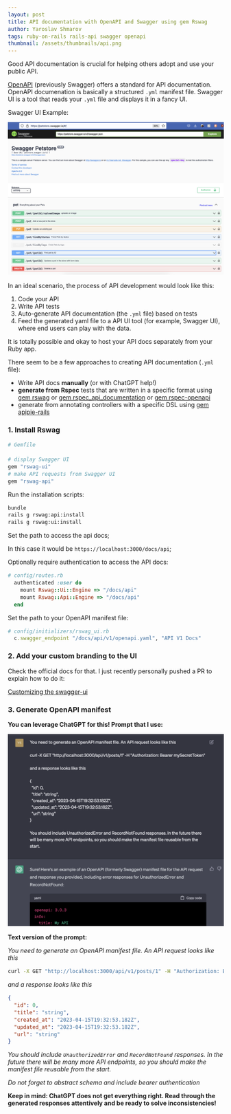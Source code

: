 ```yaml
---
layout: post
title: API documentation with OpenAPI and Swagger using gem Rswag 
author: Yaroslav Shmarov
tags: ruby-on-rails rails-api swagger openapi
thumbnail: /assets/thumbnails/api.png
---
```


Good API documentation is crucial for helping others adopt and use your public API.

[OpenAPI](https://swagger.io/solutions/getting-started-with-oas/) (previously Swagger) offers a standard for API documentation. OpenAPI documenation is basically a structured `.yml` manifest file. Swagger UI is a tool that reads your `.yml` file and displays it in a fancy UI.

Swagger UI Example:

![swagger ui pet store example](/assets/images/swagger-ui.png)

In an ideal scenario, the process of API development would look like this:
1. Code your API
2. Write API tests
3. Auto-generate API documentation (the `.yml` file) based on tests
4. Feed the generated yaml file to a API UI tool (for example, Swagger UI), where end users can play with the data.

It is totally possible and okay to host your API docs separately from your Ruby app.

There seem to be a few approaches to creating API documentation (`.yml` file):
- Write API docs **manually** (or with ChatGPT help!)
- **generate from Rspec** tests that are written in a specific format using [gem rswag](https://github.com/rswag/rswag) or [gem rspec_api_documentation](https://github.com/zipmark/rspec_api_documentation) or [gem rspec-openapi](https://github.com/exoego/rspec-openapi)
- generate from annotating controllers with a specific DSL using [gem apipie-rails](https://github.com/Apipie/apipie-rails)

### 1. Install Rswag

```ruby
# Gemfile

# display Swagger UI
gem "rswag-ui"
# make API requests from Swagger UI
gem "rswag-api"
```

Run the installation scripts:

```sh
bundle
rails g rswag:api:install
rails g rswag:ui:install
```

Set the path to access the api docs;

In this case it would be `https://localhost:3000/docs/api`;

Optionally require authentication to access the API docs:

```ruby
# config/routes.rb
  authenticated :user do
    mount Rswag::Ui::Engine => "/docs/api"
    mount Rswag::Api::Engine => "/docs/api"
  end
```

Set the path to your OpenAPI manifest file:

```ruby
# config/initializers/rswag_ui.rb
  c.swagger_endpoint "/docs/api/v1/openapi.yaml", "API V1 Docs"
```

### 2. Add your custom branding to the UI

Check the official docs for that. I just recently personally pushed a PR to explain how to do it:

[Customizing the swagger-ui](https://github.com/rswag/rswag#customizing-the-swagger-ui)

### 3. Generate OpenAPI manifest

**You can leverage ChatGPT for this! Prompt that I use:**

![chatgpt-openapi-generation](/assets/images/chatgpt-openapi-generation.png)

**Text version of the prompt:**

*You need to generate an OpenAPI manifest file. An API request looks like this*

```sh
curl -X GET "http://localhost:3000/api/v1/posts/1" -H "Authorization: Bearer mySecretToken"
```
*and a response looks like this*

```json
{
  "id": 0,
  "title": "string",
  "created_at": "2023-04-15T19:32:53.182Z",
  "updated_at": "2023-04-15T19:32:53.182Z",
  "url": "string"
}
```

*You should include `UnauthorizedError` and `RecordNotFound` responses. In the future there will be many more API endpoints, so you should make the manifest file reusable from the start.*

*Do not forget to abstract schema and include bearer authentication*

**Keep in mind: ChatGPT does not get everything right. Read through the generated responses attentively and be ready to solve inconsistencies!**
